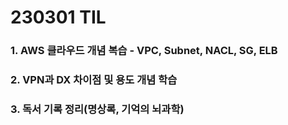 # 230301 TIL
### 1. AWS 클라우드 개념 복습 - VPC, Subnet, NACL, SG, ELB 
### 2. VPN과 DX 차이점 및 용도 개념 학습
### 3. 독서 기록 정리(명상록, 기억의 뇌과학)